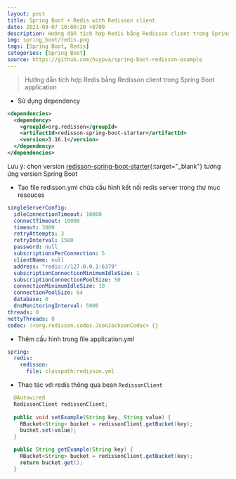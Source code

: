 ```yaml
---
layout: post
title: Spring Boot + Redis with Redisson client
date: 2021-09-07 10:00:20 +0700
description: Hướng dẫn tích hợp Redis bằng Redisson client trong Spring Boot application
img: spring_boot/redis.png
tags: [Spring Boot, Redis]
categories: [Spring Boot]
source: https://github.com/huypva/spring-boot-redisson-example
---
```


> Hướng dẫn tích hợp Redis bằng Redisson client trong Spring Boot application

- Sử dụng dependency

```xml
<dependencies>
  <dependency>
    <groupId>org.redisson</groupId>
    <artifactId>redisson-spring-boot-starter</artifactId>
    <version>3.16.1</version>
  </dependency>
</dependencies>
``` 

Lưu ý: chọn version [redisson-spring-boot-starter](https://github.com/redisson/redisson/tree/master/redisson-spring-boot-starter){:target="_blank"} tương ứng version Spring Boot

- Tạo file redisson.yml chứa cấu hình kết nối redis server trong thư mục resouces   

```yml
singleServerConfig:
  idleConnectionTimeout: 10000
  connectTimeout: 10000
  timeout: 3000
  retryAttempts: 3
  retryInterval: 1500
  password: null
  subscriptionsPerConnection: 5
  clientName: null
  address: "redis://127.0.0.1:6379"
  subscriptionConnectionMinimumIdleSize: 1
  subscriptionConnectionPoolSize: 50
  connectionMinimumIdleSize: 10
  connectionPoolSize: 64
  database: 0
  dnsMonitoringInterval: 5000
threads: 0
nettyThreads: 0
codec: !<org.redisson.codec.JsonJacksonCodec> {}
``` 

- Thêm cấu hình trong file application.yml

```yml
spring:
  redis:
    redisson:
      file: classpath:redisson.yml
```

- Thao tác với redis thông qua bean `RedissonClient`

```java
  @Autowired
  RedissonClient redissonClient;
    
  public void setExample(String key, String value) {
    RBucket<String> bucket = redissonClient.getBucket(key);
    bucket.set(value);
  }

  public String getExample(String key) {
    RBucket<String> bucket = redissonClient.getBucket(key);
    return bucket.get();
  }
```